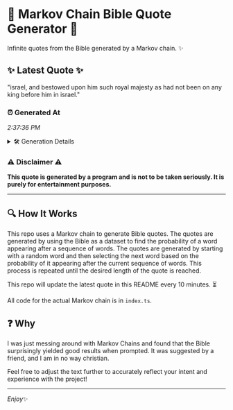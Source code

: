 # 📖 Markov Chain Bible Quote Generator 📖

Infinite quotes from the Bible generated by a Markov chain. ✨

## ✨ Latest Quote ✨
"israel, and bestowed upon him such royal majesty as had not been on any king before him in israel."

### ⏰ Generated At
*2:37:36 PM*

<details>
    <summary>🛠️ Generation Details</summary>
    <p>
        <strong>🌱 Seed:</strong> israel,<br>
        <strong>🔄 Iterations:</strong> 18<br>
        <strong>📜 Context History:</strong><br>[ israel, ]: and<br>[ israel,, and ]: bestowed<br>[ israel,, and, bestowed ]: upon<br>[ israel,, and, bestowed, upon ]: him<br>[ israel,, and, bestowed, upon, him ]: such<br>[ israel,, and, bestowed, upon, him, such ]: royal<br>[ and, bestowed, upon, him, such, royal ]: majesty<br>[ bestowed, upon, him, such, royal, majesty ]: as<br>[ upon, him, such, royal, majesty, as ]: had<br>[ him, such, royal, majesty, as, had ]: not<br>[ such, royal, majesty, as, had, not ]: been<br>[ royal, majesty, as, had, not, been ]: on<br>[ majesty, as, had, not, been, on ]: any<br>[ as, had, not, been, on, any ]: king<br>[ had, not, been, on, any, king ]: before<br>[ not, been, on, any, king, before ]: him<br>[ been, on, any, king, before, him ]: in<br>[ on, any, king, before, him, in ]: israel.<br>
    </p>
</details>

### ⚠️ Disclaimer ⚠️
**This quote is generated by a program and is not to be taken seriously. It is purely for entertainment purposes.**

---

## 🔍 How It Works

This repo uses a Markov chain to generate Bible quotes. The quotes are generated by using the Bible as a dataset to find the probability of a word appearing after a sequence of words. The quotes are generated by starting with a random word and then selecting the next word based on the probability of it appearing after the current sequence of words. This process is repeated until the desired length of the quote is reached.

This repo will update the latest quote in this README every 10 minutes. ⏳

All code for the actual Markov chain is in `index.ts`.

## ❓ Why

I was just messing around with Markov Chains and found that the Bible surprisingly yielded good results when prompted. 
It was suggested by a friend, and I am in no way christian.

Feel free to adjust the text further to accurately reflect your intent and experience with the project!

---

*Enjoy*✨
